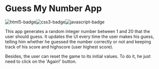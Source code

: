 # Guess My Number App

<div style="display: flex; flex-direction: row;">
  <img alt="html5-badge" src="https://img.shields.io/badge/HTML5-E34F26?style=for-the-badge&logo=html5&logoColor=white">
  <img alt="css3-badge" src="https://img.shields.io/badge/CSS3-1572B6?style=for-the-badge&logo=css3&logoColor=white">
  <img alt="javascript-badge" src="https://img.shields.io/badge/JavaScript-323330?style=for-the-badge&logo=javascript&logoColor=F7DF1E">
</div>

This app generates a random integer number between 1 and 20 that the user should guess. It updates the UI every time the user makes his guess, telling him whether he guessed the number correctly or not and keeping track of his score and highscore (user highest score).

Besides, the user can reset the game to its initial values. To do it, he just need to click on the 'Again!' button.
